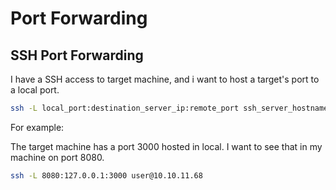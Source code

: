 # Port Forwarding

## SSH Port Forwarding

I have a SSH access to target machine, and i want to host a target's port to a local port.

```bash
ssh -L local_port:destination_server_ip:remote_port ssh_server_hostname@target_ip
```

For example:

The target machine has a port 3000 hosted in local. I want to see that in my machine on port 8080.

```bash
ssh -L 8080:127.0.0.1:3000 user@10.10.11.68
```





